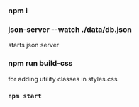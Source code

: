 
### npm i

### json-server --watch ./data/db.json
starts json server 

### npm run build-css
for adding utility classes in styles.css



### `npm start`



